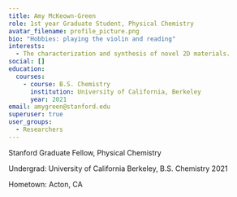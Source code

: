```yaml
---
title: Amy McKeown-Green
role: 1st year Graduate Student, Physical Chemistry
avatar_filename: profile_picture.png
bio: "Hobbies: playing the violin and reading"
interests:
  - The characterization and synthesis of novel 2D materials.
social: []
education:
  courses:
    - course: B.S. Chemistry
      institution: University of California, Berkeley
      year: 2021
email: amygreen@stanford.edu
superuser: true
user_groups:
  - Researchers
---
```

Stanford Graduate Fellow, Physical Chemistry 

Undergrad: University of California Berkeley, B.S. Chemistry 2021

Hometown: Acton, CA